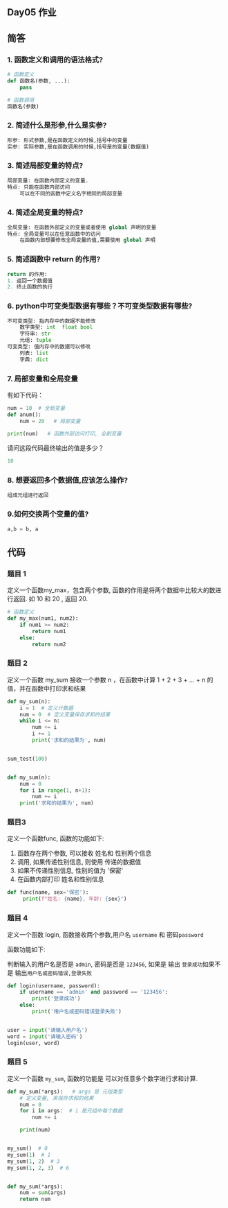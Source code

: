 ## Day05 作业

## 简答

### 1. 函数定义和调用的语法格式?

```Python
# 函数定义
def 函数名(参数, ...):
    pass

# 函数调用
函数名(参数)
```

### 2. 简述什么是形参,什么是实参?

```python
形参: 形式参数,是在函数定义的时候,括号中的变量
实参: 实际参数,是在函数调用的时候,括号是的变量(数据值)
```

### 3. 简述局部变量的特点?

```Python
局部变量: 在函数内部定义的变量.
特点: 只能在函数内部访问
    可以在不同的函数中定义名字相同的局部变量
```

### 4. 简述全局变量的特点?

```Python
全局变量: 在函数外部定义的变量或者使用 global 声明的变量
特点: 全局变量可以在任意函数中的访问
    在函数内部想要修改全局变量的值,需要使用 global 声明
```

### 5. 简述函数中 return 的作用?

```python
return 的作用:
1. 返回一个数据值
2. 终止函数的执行
```

### 6. python中可变类型数据有哪些？不可变类型数据有哪些?

```python
不可变类型: 指内存中的数据不能修改
    数字类型: int  float bool
    字符串: str
    元组: tuple
可变类型: 值内存中的数据可以修改
    列表: list
    字典: dict
```

### 7. 局部变量和全局变量

有如下代码：

```python
num = 10  # 全局变量
def anum():
    num = 20   # 局部变量
    
print(num)   # 函数外部访问打印, 全剧变量
```

请问这段代码最终输出的值是多少？

```python
10
```

### 8. 想要返回多个数据值,应该怎么操作?

```python
组成元组进行返回
```

### 9.如何交换两个变量的值?

```python 
a,b = b, a
```



## 代码

### 题目 1

定义一个函数my_max，包含两个参数, 函数的作用是将两个数据中比较大的数进行返回. 如 10 和 20 , 返回 20.

```Python
# 函数定义
def my_max(num1, num2):
    if num1 >= num2:
        return num1
    else:
        return num2
```

### 题目 2

定义一个函数 my_sum 接收一个参数 n ，在函数中计算 1 + 2 + 3 + ... + n 的值，并在函数中打印求和结果

```python
def my_sum(n):
    i = 1  # 定义计数器
    num = 0  # 定义变量保存求和的结果
    while i <= n:
        num += i
        i += 1
        print('求和的结果为', num)


sum_test(100)


def my_sum(n):
    num = 0
    for i in range(1, n+1):
        num += i
    print('求和的结果为', num)
```

### 题目3

定义一个函数func, 函数的功能如下:

1. 函数存在两个参数, 可以接收 姓名和 性别两个信息
2. 调用, 如果传递性别信息, 则使用 传递的数据值
3. 如果不传递性别信息, 性别的值为 '保密'
4. 在函数内部打印 姓名和性别信息

```python
def func(name, sex='保密'):
     print(f"姓名: {name}, 年龄: {sex}")

```

### 题目 4

定义一个函数 login, 函数接收两个参数,用户名 `username` 和 密码`password`

函数功能如下:

判断输入的用户名是否是 `admin`, 密码是否是 `123456`, 如果是 输出 `登录成功`如果不是 输出`用户名或密码错误,登录失败`

```python
def login(username, password):
    if username == 'admin' and password == '123456':
        print('登录成功')
    else:
        print('用户名或密码错误登录失败')


user = input('请输入用户名')
word = input('请输入密码')
login(user, word)
```

### 题目 5

定义一个函数 `my_sum`, 函数的功能是 可以对任意多个数字进行求和计算.

```python
def my_sum(*args):   # args 是 元组类型
    # 定义变量, 来保存求和的结果
    num = 0
    for i in args:  # i 是元组中每个数据
        num += i

    print(num)


my_sum()  # 0
my_sum(1)  # 1
my_sum(1, 2)  # 3
my_sum(1, 2, 3)  # 6


def my_sum(*args):
    num = sum(args)
    return num
```

